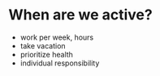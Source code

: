 # When are we active?

- work per week, hours
- take vacation 
- prioritize health
- individual responsibility





